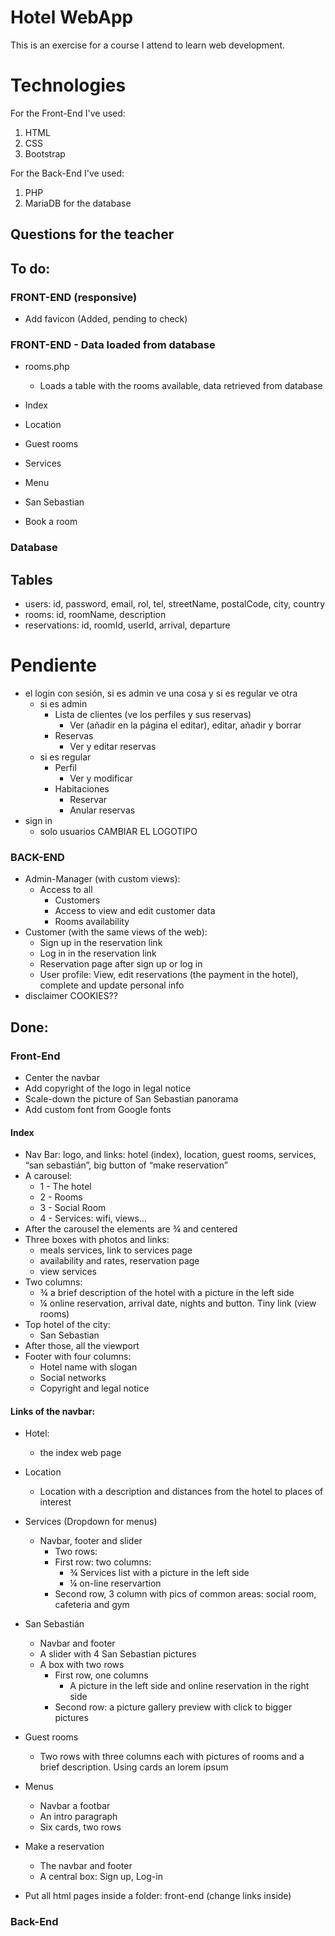 
# Hotel WebApp

This is an exercise for a course I attend to learn web development.

# Technologies

For the Front-End I've used:
1. HTML
2. CSS
3. Bootstrap

For the Back-End I've used:
1. PHP 
2. MariaDB for the database

##  Questions for the teacher

## To do:

### FRONT-END (responsive)
* Add favicon (Added, pending to check)


### FRONT-END - Data loaded from database

* rooms.php
    * Loads a table with the rooms available, data retrieved from database

* Index
* Location
* Guest rooms
* Services
* Menu
* San Sebastian
* Book a room
 

### Database
## Tables
* users: id, password, email, rol, tel, streetName, postalCode, city, country
* rooms: id, roomName, description
* reservations: id, roomId, userId, arrival, departure


# Pendiente
* el login con sesión, si es admin ve una cosa y si es regular ve otra
    * si es admin
        * Lista de clientes (ve los perfiles y sus reservas)
            * Ver (añadir en la página el editar), editar, añadir y borrar
        * Reservas
            * Ver y editar reservas
    * si es regular
        * Perfil
            * Ver y modificar
        * Habitaciones
            * Reservar
            * Anular reservas
* sign in 
    * solo usuarios
CAMBIAR EL LOGOTIPO
### BACK-END

* Admin-Manager (with custom views): 
    * Access to all
        * Customers
        * Access to view and edit customer data
        * Rooms availability
* Customer (with the same views of the web): 
    * Sign up in the reservation link
    * Log in in the reservation link
    * Reservation page after sign up or log in
    * User profile: View, edit reservations (the payment in the hotel), complete and update personal info    
* disclaimer COOKIES??

## Done:

### Front-End
* Center the navbar
* Add copyright of the logo in legal notice
* Scale-down the picture of San Sebastian panorama
* Add custom font from Google fonts

#### Index
* Nav Bar: logo, and links: hotel (index), location, guest rooms, services, “san sebastián”, big button of “make reservation”
* A carousel:
    * 1 - The hotel
    * 2 - Rooms
    * 3 - Social Room
    * 4 - Services: wifi, views…
* After the carousel the elements are ¾ and centered
* Three boxes with photos and links: 
    * meals services, link to services page
    * availability and rates, reservation page
    * view services 
* Two columns:	
    * ¾ a brief description of the hotel with a picture in the left side
    * ¼ online reservation, arrival date, nights and button. Tiny link (view rooms)
* Top hotel of the city:  
    * San Sebastian
* After those, all the viewport
* Footer with four columns:
    * Hotel name with slogan
    * Social networks
    * Copyright and legal notice

#### Links of the navbar:
* Hotel: 
    * the index web page
* Location
    * Location with a description and distances from the hotel to places of interest

* Services (Dropdown for menus)
    * Navbar, footer and slider
        * Two rows:
        * First row: two columns:
            * ¾ Services list with a picture in the left side
            * ¼ on-line reservartion
        * Second row, 3 column with pics of common areas: social room, cafeteria and gym

* San Sebastián
    * Navbar and footer
    * A slider with 4 San Sebastian pictures 
    * A box with two rows
        * First row, one columns
            * A picture in the left side and online reservation in the right side
        * Second row: a picture gallery preview with click to bigger pictures
* Guest rooms 
    * Two rows with three columns each with pictures of rooms and a brief description. Using cards an lorem ipsum
* Menus
    * Navbar a footbar
    * An intro paragraph
    * Six cards, two rows
* Make a reservation
    * The navbar and footer
    * A central box: Sign up, Log-in

* Put all html pages inside a folder: front-end (change links inside)

### Back-End

